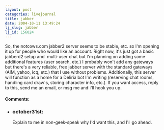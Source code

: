 ```yaml
---
layout: post
categories: livejournal
title: jabber
date: 2004-10-11 13:49:24
lj_slug: jabber
lj_id: 156024
---
```

So, the notcows.com jabber2 server seems to be stable, etc. so I'm opening it up for people who would like an account. Right now, it's just got a basic jabberd2 setup and  multi-user chat but I'm planning on adding some additional features (user search, etc.) I probably won't add any gateways but there's a very reliable, free jabber server with the standard gateways (AIM, yahoo, icq, etc.) that I use without problems. Additionally, this server will function as a home for a Deliria bot I'm writing (reserving chat rooms, handling card draw's, storing character info, etc.). If you want access, reply to this, send me an email, or msg me and I'll hook you up.


<div id="comments"><h4>Comments:</h4><div class="lj-comments"><ul>
<li><h3>october31st: </h3>
<a id="comment-267"></a>
<p>Explain to me in non-geek-speak why I'd want this, and I'll go ahead.</p>
</li>
</ul></div></div>
